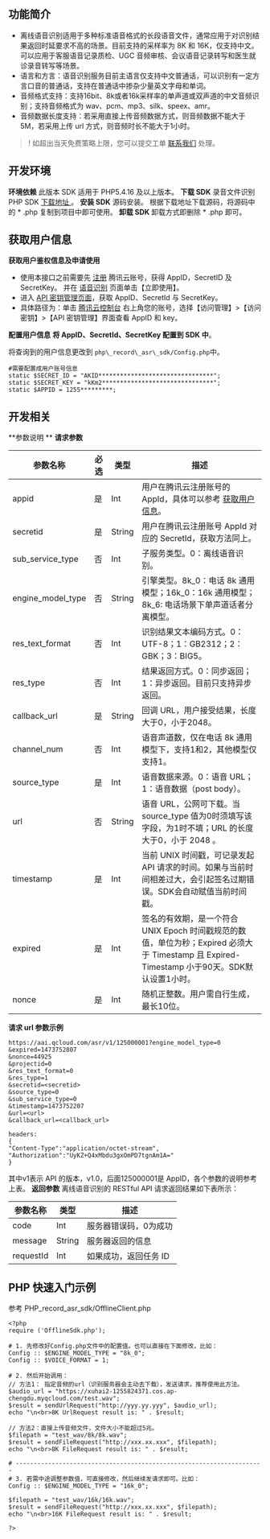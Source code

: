 
## 功能简介
- 离线语音识别适用于多种标准语音格式的长段语音文件，通常应用于对识别结果返回时延要求不高的场景。目前支持的采样率为 8K 和 16K，仅支持中文。可以应用于客服语音记录质检、UGC 音频审核、会议语音记录转写和医生就诊录音转写等场景。 
- 语言和方言：语音识别服务目前主语言仅支持中文普通话，可以识别有一定方言口音的普通话，支持在普通话中掺杂少量英文字母和单词。   
- 音频格式支持：支持16bit、8k或者16k采样率的单声道或双声道的中文音频识别；支持音频格式为 wav、pcm、mp3、silk、speex、amr。 
- 音频数据长度支持：若采用直接上传音频数据方式，则音频数据不能大于5M，若采用上传 url 方式，则音频时长不能大于1小时。
  
>! 如超出当天免费策略上限，您可以提交工单 [联系我们](https://cloud.tencent.com/about/connect) 处理。
　　

## 开发环境
**环境依赖**
此版本 SDK 适用于 PHP5.4.16 及以上版本。
**下载 SDK**
录音文件识别 PHP SDK [下载地址 ](https://main.qcloudimg.com/raw/f6f94691d81e947b3bb4fbe3cd317d54/php_record_asr_sdk_v1.0.tar.gz )。
**安装 SDK**
源码安装。
根据下载地址下载源码，将源码中的 * .php 复制到项目中即可使用。
**卸载 SDK**
卸载方式即删除 * .php 即可。

## <span id="result">获取用户信息</span>
**获取用户鉴权信息及申请使用**
- 使用本接口之前需要先 [注册](https://cloud.tencent.com/register) 腾讯云账号，获得 AppID，SecretID 及 SecretKey。 并在 [语音识别](https://cloud.tencent.com/product/asr) 页面单击【立即使用】。
- 进入 [API 密钥管理页面](https://console.cloud.tencent.com/cam/capi)，获取 AppID、SecretId 与 SecretKey。  
- 具体路径为：单击 [腾讯云控制台](https://cloud.tencent.com/login?s_url=https%3A%2F%2Fconsole.cloud.tencent.com%2F) 右上角您的账号，选择【访问管理】>【访问密钥】>【API 密钥管理】界面查看 AppID 和 key。

**配置用户信息**
**将 AppID、SecretId、SecretKey 配置到 SDK 中**。

将查询到的用户信息更改到 ```php\_record\_asr\_sdk/Config.php```中。

```
#需要配置成用户账号信息
static $SECRET_ID = "AKID********************************";
static $SECRET_KEY = "kKm2*******************************";
static $APPID = 1255*********;
```

## 开发相关
**参数说明 **
**请求参数**

| 参数名称 | 必选 | 类型 | 描述 |  
| --- | --- | --- | --- |
| appid |  是 | Int | 用户在腾讯云注册账号的 AppId，具体可以参考 [获取用户信息](#result)。 |
| secretid | 是 | String | 用户在腾讯云注册账号 AppId 对应的 SecretId，获取方法同上。 |
| sub\_service\_type | 否 | Int | 子服务类型。0：离线语音识别。|
| engine\_model\_type | 否 | String | 引擎类型。8k_0：电话 8k 通用模型；16k_0：16k 通用模型；8k_6: 电话场景下单声道话者分离模型。 |
| res\_text\_format | 否 | Int | 识别结果文本编码方式。0：UTF-8；1：GB2312；2：GBK；3：BIG5。|
| res_type | 否 | Int | 结果返回方式。0：同步返回；1：异步返回。目前只支持异步返回。|
| callback_url | 是 | String | 回调 URL，用户接受结果，长度大于0，小于2048。 |
| channel_num | 否 | Int | 语音声道数，仅在电话 8k 通用模型下，支持1和2，其他模型仅支持1。 |
| source_type | 是 | Int | 语音数据来源。0：语音 URL；1：语音数据（post body）。 |
| url | 否 | String | 语音 URL，公网可下载。当 source_type 值为0时须填写该字段，为1时不填；URL 的长度大于0，小于 2048 。|
| timestamp | 是 | Int | 当前 UNIX 时间戳，可记录发起 API 请求的时间。如果与当前时间相差过大，会引起签名过期错误。SDK会自动赋值当前时间戳。|
| expired | 是 | Int | 签名的有效期，是一个符合 UNIX Epoch 时间戳规范的数值，单位为秒；Expired 必须大于 Timestamp 且 Expired-Timestamp 小于90天。SDK默认设置1小时。|
| nonce | 是 | Int | 随机正整数。用户需自行生成，最长10位。|

**请求 url 参数示例**
```
https://aai.qcloud.com/asr/v1/125000001?engine_model_type=0
&expired=1473752807
&nonce=44925
&projectid=0
&res_text_format=0
&res_type=1
&secretid=<secretid>
&source_type=0
&sub_service_type=0
&timestamp=1473752207
&url=<url>
&callback_url=<callback_url>
```
```
headers:
{
"Content-Type":"application/octet-stream",
"Authorization":"UyKZ+Q4xMbdu3gxOmPD7tgnAm1A="
}
```
其中v1表示 API 的版本，v1.0，后面125000001是 AppID，各个参数的说明参考上表。
**返回参数**
离线语音识别的 RESTful API 请求返回结果如下表所示：

| 参数名称 | 类型 | 描述 |  
| --- | --- | --- |
| code |  Int | 服务器错误码，0为成功 |
| message |  String | 服务器返回的信息 |
| requestId |  Int | 如果成功，返回任务 ID |

## PHP 快速入门示例
参考 PHP\_record\_asr\_sdk/OfflineClient.php

```
<?php
require ('OfflineSdk.php');

# 1. 先修改好Config.php文件中的配置值。也可以直接在下面修改，比如：
Config :: $ENGINE_MODEL_TYPE = "8k_0";
Config :: $VOICE_FORMAT = 1;

# 2. 然后开始调用：
// 方法1： 指定音频的url（识别服务器会主动去下载），发送请求，推荐使用此方法。
$audio_url = "https://xuhai2-1255824371.cos.ap-chengdu.myqcloud.com/test.wav";
$result = sendUrlRequest("http://yyy.yy.yyy", $audio_url);
echo "\n<br>8K UrlRequest result is: " . $result;

// 方法2：直接上传音频文件，文件大小不能超过5兆。
$filepath = "test_wav/8k/8k.wav";
$result = sendFileRequest("http://xxx.xx.xxx", $filepath);
echo "\n<br>8K FileRequest result is: " . $result;

# ---------------------------------------------------------------------
# 3. 若需中途调整参数值，可直接修改，然后继续发请求即可。比如：
Config :: $ENGINE_MODEL_TYPE = "16k_0";

$filepath = "test_wav/16k/16k.wav";
$result = sendFileRequest("http://xxx.xx.xxx", $filepath);
echo "\n<br>16K FileRequest result is: " . $result;

?>
```






